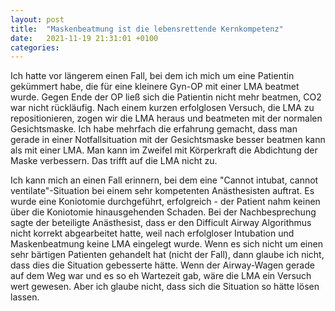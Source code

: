 ```yaml
---
layout: post
title:  "Maskenbeatmung ist die lebensrettende Kernkompetenz"
date:   2021-11-19 21:31:01 +0100
categories:
---
```

Ich hatte vor längerem einen Fall, bei dem ich mich um eine Patientin gekümmert habe, die für eine kleinere Gyn-OP mit einer LMA beatmet wurde. Gegen Ende der OP ließ sich die Patientin nicht mehr beatmen, CO2 war nicht rückläufig. Nach einem kurzen erfolglosen Versuch, die LMA zu repositionieren, zogen wir die LMA heraus und beatmeten mit der normalen Gesichtsmaske. Ich habe mehrfach die erfahrung gemacht, dass man gerade in einer Notfallsituation mit der Gesichtsmaske besser beatmen kann als mit einer LMA. Man kann im Zweifel mit Körperkraft die Abdichtung der Maske verbessern. Das trifft auf die LMA nicht zu. 

Ich kann mich an einen Fall erinnern, bei dem eine "Cannot intubat, cannot ventilate"-Situation bei einem sehr kompetenten Anästhesisten auftrat. Es wurde eine Koniotomie durchgeführt, erfolgreich - der Patient nahm keinen über die Koniotomie hinausgehenden Schaden. Bei der Nachbesprechung sagte der beteiligte Anästhesist, dass er den Difficult Airway Algorithmus nicht korrekt abgearbeitet hatte, weil nach erfolgloser Intubation und Maskenbeatmung keine LMA eingelegt wurde. Wenn es sich nicht um einen sehr bärtigen Patienten gehandelt hat (nicht der Fall), dann glaube ich nicht, dass dies die Situation gebesserte hätte. Wenn der Airway-Wagen gerade auf dem Weg war und es so eh Wartezeit gab, wäre die LMA ein Versuch wert gewesen. Aber ich glaube nicht, dass sich die Situation so hätte lösen lassen.